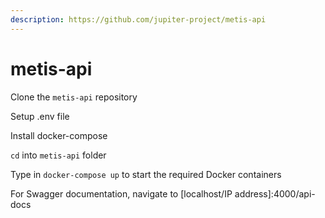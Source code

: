 ```yaml
---
description: https://github.com/jupiter-project/metis-api
---
```


# metis-api

Clone the `metis-api` repository

Setup .env file&#x20;

Install docker-compose

`cd` into `metis-api` folder

Type in `docker-compose up` to start the required Docker containers

For Swagger documentation, navigate to \[localhost/IP address]:4000/api-docs
